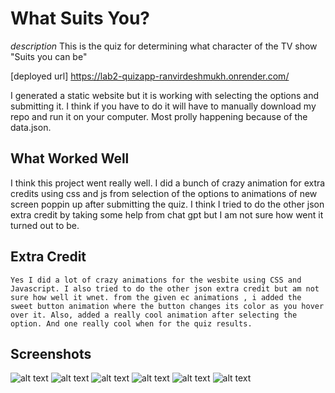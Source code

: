 # What Suits You?

*description*
This is the quiz for determining what character of the TV show "Suits you can be"

[deployed url] https://lab2-quizapp-ranvirdeshmukh.onrender.com/

I generated a static website but it is working with selecting the options and submitting it. I think if you have to do it will have to manually download my 
repo and run it on your computer. Most prolly happening because of the data.json.

## What Worked Well
I think this project went really well. I did a bunch of crazy animation for extra credits using css and js from selection of the options to animations of 
new screen poppin up after submitting the quiz. I think I tried to do the other json extra credit by taking some help from chat gpt but I am not sure how went
it turned out to be.

## Extra Credit
    Yes I did a lot of crazy animations for the wesbite using CSS and Javascript. I also tried to do the other json extra credit but am not sure how well it wnet. from the given ec animations , i added the sweet button animation where the button changes its color as you hover over it. Also, added a really cool animation after selecting the option. And one really cool when for the quiz results.


## Screenshots
![alt text](<screenshots/Screenshot 2024-04-09 at 1.41.09 AM.png>)
![alt text](<screenshots/Screenshot 2024-04-09 at 1.41.18 AM.png>)
![alt text](<screenshots/Screenshot 2024-04-09 at 1.41.37 AM.png>)
![alt text](<screenshots/Screenshot 2024-04-09 at 1.41.37 AM.png>)
![alt text](<screenshots/Screenshot 2024-04-09 at 1.41.44 AM.png>)
![alt text](<screenshots/Screenshot 2024-04-09 at 1.41.50 AM.png>)